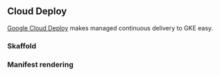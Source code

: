## Cloud Deploy

[Google Cloud Deploy](https://cloud.google.com/deploy) makes managed continuous delivery to GKE easy. 


### Skaffold


### Manifest rendering

